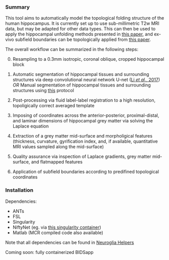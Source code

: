### Summary

This tool aims to automatically model the topological folding structure of the human hippocampus. It is currently set up to use sub-millimetric T2w MRI data, but may be adapted for other data types. This can then be used to apply the hippocampal unfolding methods presented in [this paper](https://www.sciencedirect.com/science/article/pii/S1053811917309977), and ex-vivo subfield boundaries can be topologically applied from [this paper](https://www.sciencedirect.com/science/article/pii/S105381191930919X?via%3Dihub).

The overall workflow can be summarized in the following steps:

0) Resampling to a 0.3mm isotropic, coronal oblique, cropped hippocampal block

1) Automatic segmentation of hippocampal tissues and surrounding structures via deep convolutional neural network U-net ([Li _et al_., 2017](https://arxiv.org/abs/1707.01992)) _OR_ Manual segmentation of hippocampal tissues and surrounding structures using [this](https://ars.els-cdn.com/content/image/1-s2.0-S1053811917309977-mmc1.pdf) protocol

2) Post-processing via fluid label-label registration to a high resolution, topoligically correct averaged template

3) Imposing of coordinates across the anterior-posterior, proximal-distal, and laminar dimensions of hippocampal grey matter via solving the Laplace equation

4) Extraction of a grey matter mid-surface and morpholigical features (thickness, curvature, gyrification index, and, if available, quantitative MRI values sampled along the mid-surface)

5) Quality assurance via inspection of Laplace gradients, grey matter mid-surface, and flatmapped features

6) Application of subfield boundaries according to predifined topological coordinates

### Installation

Dependencies:
 - ANTs
 - FSL
 - Singularity
 - NiftyNet (eg. via [this singularity container](https://github.com/yinglilu/deeplearning_gpu_singularity))
 - Matlab (MCR compiled code also available)
 
Note that all dependencies can be found in [Neuroglia Helpers](https://github.com/khanlab/neuroglia-core)

Coming soon: fully containerized BIDSapp


